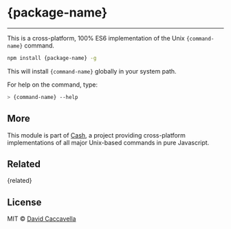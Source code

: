 # {package-name}

---

This is a cross-platform, 100% ES6 implementation of the Unix `{command-name}` command.

```bash
npm install {package-name} -g
```

This will install `{command-name}` globally in your system path.

For help on the command, type:

```bash
> {command-name} --help
```

## More

This module is part of [Cash](https://github.com/dthree/cash), a project providing cross-platform implementations of all major Unix-based commands in pure Javascript.

## Related

{related}

## License

MIT © [David Caccavella](https://github.com/dthree)
